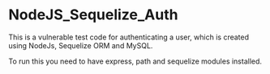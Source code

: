 # NodeJS_Sequelize_Auth
This is a vulnerable test code for authenticating a user, which is created using NodeJs, Sequelize ORM and MySQL.

To run this you need to have express, path and sequelize modules installed.
